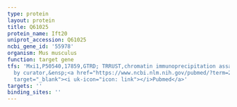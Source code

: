 ```yaml
---
type: protein
layout: protein
title: Q61025
protein_name: Ift20
uniprot_accession: Q61025
ncbi_gene_id: '55978'
organism: Mus musculus
function: target gene
tfs: 'Mxi1,P50540,17859,GTRD; TRRUST,chromatin immunoprecipitation assay; inferred
  by curator,&ensp;<a href="https://www.ncbi.nlm.nih.gov/pubmed/?term=23316056%5Buid%5D"
  target="_blank"><i uk-icon="icon: link"></i>Pubmed</a>'
targets: ''
binding_sites: ''
---
```

